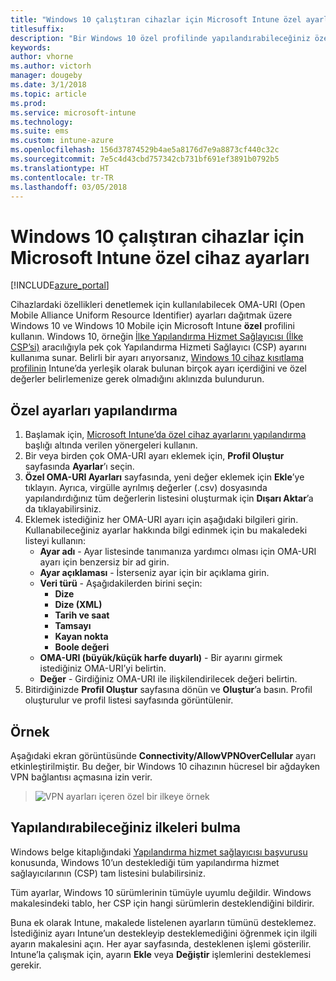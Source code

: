 ```yaml
---
title: "Windows 10 çalıştıran cihazlar için Microsoft Intune özel ayarları"
titlesuffix: 
description: "Bir Windows 10 özel profilinde yapılandırabileceğiniz özel ayarlar hakkında bilgi edinin."
keywords: 
author: vhorne
ms.author: victorh
manager: dougeby
ms.date: 3/1/2018
ms.topic: article
ms.prod: 
ms.service: microsoft-intune
ms.technology: 
ms.suite: ems
ms.custom: intune-azure
ms.openlocfilehash: 156d37874529b4ae5a8176d7e9a8873cf440c32c
ms.sourcegitcommit: 7e5c4d43cbd757342cb731bf691ef3891b0792b5
ms.translationtype: HT
ms.contentlocale: tr-TR
ms.lasthandoff: 03/05/2018
---
```

# <a name="microsoft-intune-custom-device-settings-for-devices-running-windows-10"></a>Windows 10 çalıştıran cihazlar için Microsoft Intune özel cihaz ayarları 

[!INCLUDE[azure_portal](./includes/azure_portal.md)]

 Cihazlardaki özellikleri denetlemek için kullanılabilecek OMA-URI (Open Mobile Alliance Uniform Resource Identifier) ayarları dağıtmak üzere Windows 10 ve Windows 10 Mobile için Microsoft Intune **özel** profilini kullanın. Windows 10, örneğin [İlke Yapılandırma Hizmet Sağlayıcısı (İlke CSP’si)](https://technet.microsoft.com/itpro/windows/manage/how-it-pros-can-use-configuration-service-providers) aracılığıyla pek çok Yapılandırma Hizmeti Sağlayıcı (CSP) ayarını kullanıma sunar.
Belirli bir ayarı arıyorsanız, [Windows 10 cihaz kısıtlama profilinin](device-restrictions-windows-10.md) Intune’da yerleşik olarak bulunan birçok ayarı içerdiğini ve özel değerler belirlemenize gerek olmadığını aklınızda bulundurun.

## <a name="configure-custom-settings"></a>Özel ayarları yapılandırma

1. Başlamak için, [Microsoft Intune’da özel cihaz ayarlarını yapılandırma](custom-settings-configure.md) başlığı altında verilen yönergeleri kullanın.
2. Bir veya birden çok OMA-URI ayarı eklemek için, **Profil Oluştur** sayfasında **Ayarlar**’ı seçin.
3. **Özel OMA-URI Ayarları** sayfasında, yeni değer eklemek için **Ekle**’ye tıklayın. Ayrıca, virgülle ayrılmış değerler (.csv) dosyasında yapılandırdığınız tüm değerlerin listesini oluşturmak için **Dışarı Aktar**’a da tıklayabilirsiniz.
4. Eklemek istediğiniz her OMA-URI ayarı için aşağıdaki bilgileri girin. Kullanabileceğiniz ayarlar hakkında bilgi edinmek için bu makaledeki listeyi kullanın:
    - **Ayar adı** - Ayar listesinde tanımanıza yardımcı olması için OMA-URI ayarı için benzersiz bir ad girin.
    - **Ayar açıklaması** - İsterseniz ayar için bir açıklama girin.
    - **Veri türü** - Aşağıdakilerden birini seçin:
        - **Dize**
        - **Dize (XML)**
        - **Tarih ve saat**
        - **Tamsayı**
        - **Kayan nokta**
        - **Boole değeri**
    - **OMA-URI (büyük/küçük harfe duyarlı)** - Bir ayarını girmek istediğiniz OMA-URI’yi belirtin.
    - **Değer** - Girdiğiniz OMA-URI ile ilişkilendirilecek değeri belirtin.
5. Bitirdiğinizde **Profil Oluştur** sayfasına dönün ve **Oluştur**’a basın.
Profil oluşturulur ve profil listesi sayfasında görüntülenir.

## <a name="example"></a>Örnek
Aşağıdaki ekran görüntüsünde **Connectivity/AllowVPNOverCellular** ayarı etkinleştirilmiştir. Bu değer, bir Windows 10 cihazının hücresel bir ağdayken VPN bağlantısı açmasına izin verir.

> ![VPN ayarları içeren özel bir ilkeye örnek](./media/custom-policy-example.png)


## <a name="how-to-find-the-policies-you-can-configure"></a>Yapılandırabileceğiniz ilkeleri bulma

Windows belge kitaplığındaki [Yapılandırma hizmet sağlayıcısı başvurusu](https://msdn.microsoft.com/windows/hardware/commercialize/customize/mdm/configuration-service-provider-reference) konusunda, Windows 10’un desteklediği tüm yapılandırma hizmet sağlayıcılarının (CSP) tam listesini bulabilirsiniz.

Tüm ayarlar, Windows 10 sürümlerinin tümüyle uyumlu değildir. Windows makalesindeki tablo, her CSP için hangi sürümlerin desteklendiğini bildirir.

Buna ek olarak Intune, makalede listelenen ayarların tümünü desteklemez. İstediğiniz ayarı Intune’un destekleyip desteklemediğini öğrenmek için ilgili ayarın makalesini açın. Her ayar sayfasında, desteklenen işlemi gösterilir. Intune’la çalışmak için, ayarın **Ekle** veya **Değiştir** işlemlerini desteklemesi gerekir.


